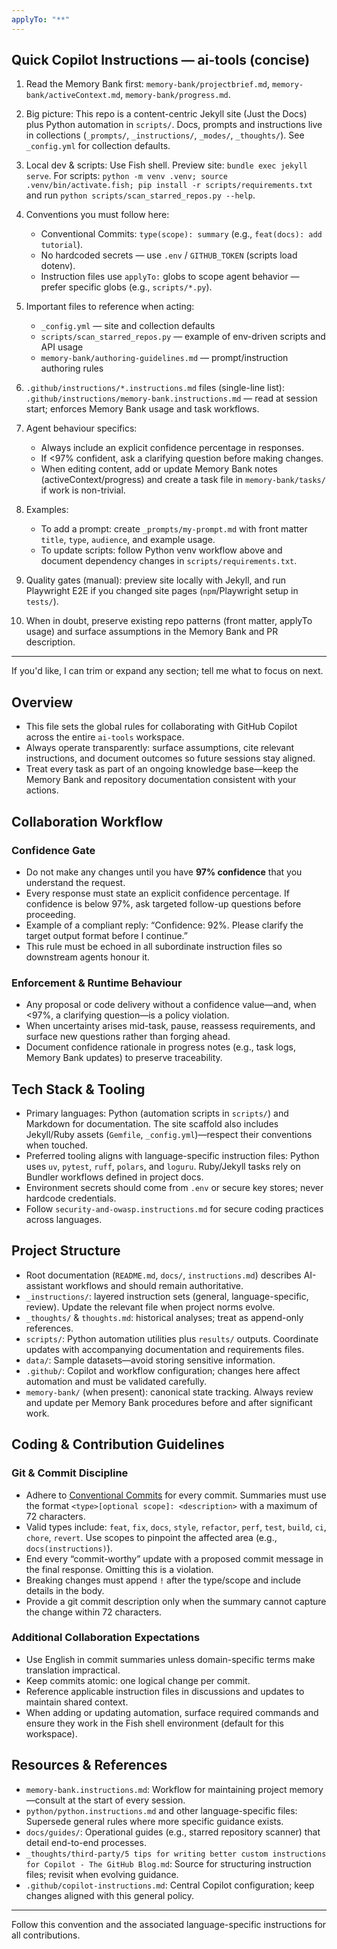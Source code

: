 ```yaml
---
applyTo: "**"
---
```


## Quick Copilot Instructions — ai-tools (concise)

1. Read the Memory Bank first: `memory-bank/projectbrief.md`, `memory-bank/activeContext.md`, `memory-bank/progress.md`.

2. Big picture: This repo is a content-centric Jekyll site (Just the Docs) plus Python automation in `scripts/`. Docs, prompts and instructions live in collections (`_prompts/`, `_instructions/`, `_modes/`, `_thoughts/`). See `_config.yml` for collection defaults.

3. Local dev & scripts: Use Fish shell. Preview site: `bundle exec jekyll serve`. For scripts: `python -m venv .venv; source .venv/bin/activate.fish; pip install -r scripts/requirements.txt` and run `python scripts/scan_starred_repos.py --help`.

4. Conventions you must follow here:
	- Conventional Commits: `type(scope): summary` (e.g., `feat(docs): add tutorial`).
	- No hardcoded secrets — use `.env` / `GITHUB_TOKEN` (scripts load dotenv).
	- Instruction files use `applyTo:` globs to scope agent behavior — prefer specific globs (e.g., `scripts/*.py`).

5. Important files to reference when acting:
	- `_config.yml` — site and collection defaults
	- `scripts/scan_starred_repos.py` — example of env-driven scripts and API usage
	- `memory-bank/authoring-guidelines.md` — prompt/instruction authoring rules

6. `.github/instructions/*.instructions.md` files (single-line list): `.github/instructions/memory-bank.instructions.md` — read at session start; enforces Memory Bank usage and task workflows.

7. Agent behaviour specifics:
	- Always include an explicit confidence percentage in responses.
	- If <97% confident, ask a clarifying question before making changes.
	- When editing content, add or update Memory Bank notes (activeContext/progress) and create a task file in `memory-bank/tasks/` if work is non-trivial.

8. Examples:
	- To add a prompt: create `_prompts/my-prompt.md` with front matter `title`, `type`, `audience`, and example usage.
	- To update scripts: follow Python venv workflow above and document dependency changes in `scripts/requirements.txt`.

9. Quality gates (manual): preview site locally with Jekyll, and run Playwright E2E if you changed site pages (`npm`/Playwright setup in `tests/`).

10. When in doubt, preserve existing repo patterns (front matter, applyTo usage) and surface assumptions in the Memory Bank and PR description.

---

If you'd like, I can trim or expand any section; tell me what to focus on next.
## Overview

- This file sets the global rules for collaborating with GitHub Copilot across the entire `ai-tools` workspace.
- Always operate transparently: surface assumptions, cite relevant instructions, and document outcomes so future sessions stay aligned.
- Treat every task as part of an ongoing knowledge base—keep the Memory Bank and repository documentation consistent with your actions.

## Collaboration Workflow

### Confidence Gate

- Do not make any changes until you have **97% confidence** that you understand the request.
- Every response must state an explicit confidence percentage. If confidence is below 97%, ask targeted follow-up questions before proceeding.
- Example of a compliant reply: “Confidence: 92%. Please clarify the target output format before I continue.”
- This rule must be echoed in all subordinate instruction files so downstream agents honour it.

### Enforcement & Runtime Behaviour

- Any proposal or code delivery without a confidence value—and, when <97%, a clarifying question—is a policy violation.
- When uncertainty arises mid-task, pause, reassess requirements, and surface new questions rather than forging ahead.
- Document confidence rationale in progress notes (e.g., task logs, Memory Bank updates) to preserve traceability.

## Tech Stack & Tooling

- Primary languages: Python (automation scripts in `scripts/`) and Markdown for documentation. The site scaffold also includes Jekyll/Ruby assets (`Gemfile`, `_config.yml`)—respect their conventions when touched.
- Preferred tooling aligns with language-specific instruction files: Python uses `uv`, `pytest`, `ruff`, `polars`, and `loguru`. Ruby/Jekyll tasks rely on Bundler workflows defined in project docs.
- Environment secrets should come from `.env` or secure key stores; never hardcode credentials.
- Follow `security-and-owasp.instructions.md` for secure coding practices across languages.

## Project Structure

- Root documentation (`README.md`, `docs/`, `instructions.md`) describes AI-assistant workflows and should remain authoritative.
- `_instructions/`: layered instruction sets (general, language-specific, review). Update the relevant file when project norms evolve.
- `_thoughts/` & `thoughts.md`: historical analyses; treat as append-only references.
- `scripts/`: Python automation utilities plus `results/` outputs. Coordinate updates with accompanying documentation and requirements files.
- `data/`: Sample datasets—avoid storing sensitive information.
- `.github/`: Copilot and workflow configuration; changes here affect automation and must be validated carefully.
- `memory-bank/` (when present): canonical state tracking. Always review and update per Memory Bank procedures before and after significant work.

## Coding & Contribution Guidelines

### Git & Commit Discipline

- Adhere to [Conventional Commits](https://www.conventionalcommits.org/) for every commit. Summaries must use the format `<type>[optional scope]: <description>` with a maximum of 72 characters.
- Valid types include: `feat`, `fix`, `docs`, `style`, `refactor`, `perf`, `test`, `build`, `ci`, `chore`, `revert`. Use scopes to pinpoint the affected area (e.g., `docs(instructions)`).
- End every “commit-worthy” update with a proposed commit message in the final response. Omitting this is a violation.
- Breaking changes must append `!` after the type/scope and include details in the body.
- Provide a git commit description only when the summary cannot capture the change within 72 characters.

### Additional Collaboration Expectations

- Use English in commit summaries unless domain-specific terms make translation impractical.
- Keep commits atomic: one logical change per commit.
- Reference applicable instruction files in discussions and updates to maintain shared context.
- When adding or updating automation, surface required commands and ensure they work in the Fish shell environment (default for this workspace).

## Resources & References

- `memory-bank.instructions.md`: Workflow for maintaining project memory—consult at the start of every session.
- `python/python.instructions.md` and other language-specific files: Supersede general rules where more specific guidance exists.
- `docs/guides/`: Operational guides (e.g., starred repository scanner) that detail end-to-end processes.
- `_thoughts/third-party/5 tips for writing better custom instructions for Copilot - The GitHub Blog.md`: Source for structuring instruction files; revisit when evolving guidance.
- `.github/copilot-instructions.md`: Central Copilot configuration; keep changes aligned with this general policy.

---

Follow this convention and the associated language-specific instructions for all contributions.
